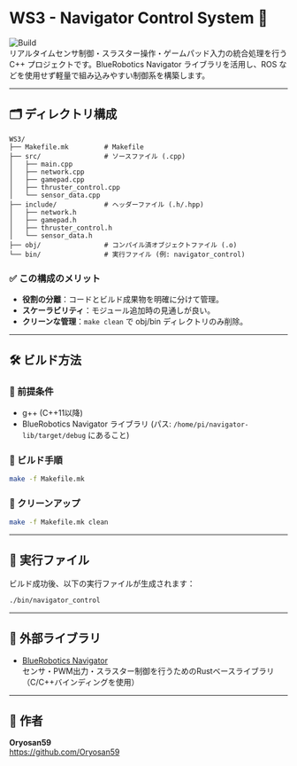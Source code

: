 # WS3 - Navigator Control System 🚀

![Build](https://img.shields.io/badge/build-passing-brightgreen)  
リアルタイムセンサ制御・スラスター操作・ゲームパッド入力の統合処理を行う C++ プロジェクトです。BlueRobotics Navigator ライブラリを活用し、ROS などを使用せず軽量で組み込みやすい制御系を構築します。

---

## 🗂️ ディレクトリ構成

```plaintext
WS3/
├── Makefile.mk         # Makefile
├── src/                # ソースファイル (.cpp)
│   ├── main.cpp
│   ├── network.cpp
│   ├── gamepad.cpp
│   ├── thruster_control.cpp
│   └── sensor_data.cpp
├── include/            # ヘッダーファイル (.h/.hpp)
│   ├── network.h
│   ├── gamepad.h
│   ├── thruster_control.h
│   └── sensor_data.h
├── obj/                # コンパイル済オブジェクトファイル (.o)
└── bin/                # 実行ファイル (例: navigator_control)
```

### ✅ この構成のメリット
- **役割の分離**：コードとビルド成果物を明確に分けて管理。
- **スケーラビリティ**：モジュール追加時の見通しが良い。
- **クリーンな管理**：`make clean` で obj/bin ディレクトリのみ削除。

---

## 🛠️ ビルド方法

### 🔧 前提条件
- g++ (C++11以降)
- BlueRobotics Navigator ライブラリ (パス: `/home/pi/navigator-lib/target/debug` にあること)

### 🔄 ビルド手順
```bash
make -f Makefile.mk
```

### 🧹 クリーンアップ
```bash
make -f Makefile.mk clean
```

---

## 🎯 実行ファイル
ビルド成功後、以下の実行ファイルが生成されます：

```bash
./bin/navigator_control
```

---

## 🔌 外部ライブラリ

- [BlueRobotics Navigator](https://github.com/bluerobotics/navigator)  
  センサ・PWM出力・スラスター制御を行うためのRustベースライブラリ（C/C++バインディングを使用）

---

## 🧭 作者

**Oryosan59**  
https://github.com/Oryosan59
